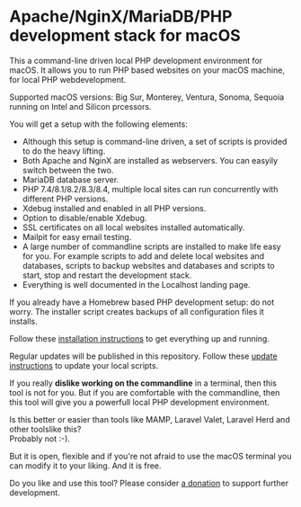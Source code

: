 # Apache/NginX/MariaDB/PHP development stack for macOS

This a command-line driven local PHP development environment for macOS. It allows you to run PHP based websites on your macOS machine, for local PHP webdevelopment.

Supported macOS versions: Big Sur, Monterey, Ventura, Sonoma, Sequoia running on Intel and Silicon prcessors.

You will get a setup with the following elements:

- Although this setup is command-line driven, a set of scripts is provided to do the heavy lifting.
- Both Apache and NginX are installed as webservers. You can easyily switch between the two.
- MariaDB database server.
- PHP 7.4/8.1/8.2/8.3/8.4, multiple local sites can run concurrently with different PHP versions.
- Xdebug installed and enabled in all PHP versions.
- Option to disable/enable Xdebug.
- SSL certificates on all local websites installed automatically.
- Mailpit for easy email testing.
- A large number of commandline scripts are installed to make life easy for you. For example scripts to add and delete local websites and databases, scripts to backup websites and databases and scripts to start, stop and restart the development stack.
- Everything is well documented in the Localhost landing page.

If you already have a Homebrew based PHP development setup: do not worry. The installer script creates backups of all configuration files it installs.

Follow these <a href="../../blob/main/install.md">installation instructions</a> to get everything up and running.

Regular updates will be published in this repository. Follow these <a href="../../blob/main/update.md">update instructions</a> to update your local scripts.

If you really **dislike working on the commandline** in a terminal, then this tool is not for you. But if you are comfortable with the commandline, then this tool will give you a powerfull local PHP development environment.

Is this better or easier than tools like MAMP, Laravel Valet, Laravel Herd and other toolslike this?<br>
Probably not :-).

But it is open, flexible and if you're not afraid to use the macOS terminal you can modify it to your liking. And it is free.

Do you like and use this tool? Please consider <a href="https://renekreijveld.nl/donate" target="_blank">a donation</a> to support further development.